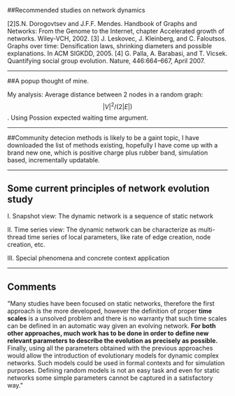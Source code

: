 ##Recommended studies on network dynamics

[2]S.N. Dorogovtsev and J.F.F. Mendes. Handbook of Graphs and Networks: From the Genome to the
Internet, chapter Accelerated growth of networks. Wiley-VCH, 2002.
[3] J. Leskovec, J. Kleinberg, and C. Faloutsos. Graphs over time: Densification laws, shrinking diameters
and possible explanations. In ACM SIGKDD, 2005.
[4] G. Palla, A. Barabasi, and T. Vicsek. Quantifying social group evolution. Nature, 446:664–667, April
2007.

---

##A popup thought of mine.

My analysis: Average distance between 2 nodes in a random graph: $$|V|^2/(2|E|)$$. Using Possion expected waiting time argument.

---

##Community detecion methods is likely to be a gaint topic, I have downloaded the list of methods existing, hopefully I have come up with a brand new one, which is positive charge plus rubber band, simulation based, incrementally updatable.

---

## Some current principles of network evolution study

I.	Snapshot view: The dynamic network is a sequence of static network

II.	Time series view: The dynamic network can be characterize as multi-thread time series of local parameters, like rate of edge creation, node creation, etc.

III.	Special phenomena and concrete context application

---

## Comments

"Many studies have been focused on static networks, therefore the first approach is the
more developed, however the definition of proper **time scales** is a unsolved problem and
there is no warranty that such time scales can be defined in an automatic way given
an evolving network. **For both other approaches, much work has to be done in order to**
**define new relevant parameters to describe the evolution as precisely as possible.**
Finally, using all the parameters obtained with the previous approaches would allow
the introduction of evolutionary models for dynamic complex networks. Such models
could be used in formal contexts and for simulation purposes. Defining random models is
not an easy task and even for static networks some simple parameters cannot be captured
in a satisfactory way."


